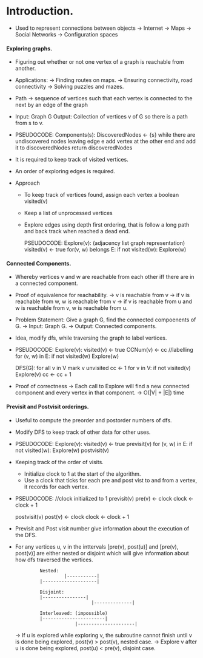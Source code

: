 # Introduction. 
- Used to represent connections between objects
    -> Internet
    -> Maps
    -> Social Networks
    -> Configuration spaces


#### Exploring graphs.
- Figuring out whether or not one vertex of a graph is reachable from another.
- Applications:
    -> Finding routes on maps.
    -> Ensuring connectivity, road connectivity
    -> Solving puzzles and mazes.

- Path -> sequence of vertices such that each vertex is connected to the next by an edge
          of the graph
- Input: Graph G
  Output: Collection of vertices v of G so there is a path from s to v.

- PSEUDOCODE:
    Components(s):
        DiscoveredNodes <- {s}
        while there are undiscovered nodes leaving edge e
            add vertex at the other end and add it to discoveredNodes
        return discoveredNodes

- It is required to keep track of visited vertices.
- An order of exploring edges is required.

- Approach
    - To keep track of vertices found, assign each vertex a boolean visited(v)
    - Keep a list of unprocessed vertices
    - Explore edges using depth first ordering, that is follow a long path and back track when reached a dead end.
        
        PSEUDOCODE:
            Explore(v):  (adjacency list graph representation)
                visited(v) <- true
                for(v, w) belongs E:
                    if not visited(w):
                        Explore(w)

#### Connected Components.
- Whereby vertices v and w are reachable from each other iff there are in a connected 
  component.
- Proof of equivalence for reachability.
    -> v is reachable from v
    -> if v is reachable from w, w is reachable from v
    -> if v is reachable from u and w is reachable from v, w is reachable from u.

- Problem Statement: Give a graph G, find the connected compoenents of G.
    -> Input: Graph G.
    -> Output: Connected components.
- Idea, modify dfs, while traversing the graph to label vertices.

- PSEUDOCODE:
    Explore(v):
        visited(v) <- true
        CCNum(v) <- cc //labelling
        for (v, w) in E:
            if not visited(w)
                Explore(w)

    DFS(G):
        for all v in V mark v unvisited
            cc <- 1
            for v in V:
                if not visited(v)
                    Explore(v)
                    cc <- cc + 1

- Proof of correctness
    -> Each call to Explore will find a new connected component and every vertex 
       in that component.
    -> O(|V| + |E|) time

#### Previsit and Postvisit orderings.
- Useful to compute the preorder and postorder numbers of dfs.
- Modify DFS to keep track of other data for other uses.

- PSEUDOCODE:
    Explore(v):
        visited(v) <- true
        previsit(v)
        for (v, w) in E:
            if not visited(w):
                Explore(w)
        postvisit(v)

- Keeping track of the order of visits.
    * Initialize clock to 1 at the start of the algorithm.
    * Use a clock that ticks for each pre and post vist to and from a vertex, it records
      for each vertex.

- PSEUDOCODE:
    //clock initialized to 1
    previsit(v)
        pre(v) <- clock
        clock <- clock + 1

    postvisit(v)
        post(v) <- clock
        clock <- clock + 1

- Previsit and Post visit number give information about the execution of the DFS.
- For any vertices u, v in the inttervals [pre(v), post(u)] and [pre(v), post(v)] are
  either nested or disjoint which will give information about how dfs traversed the vertices.
                
               Nested:
                        |-----------|
               |--------------------|

               Disjoint:
               |----------------|
                                  |--------------|
                
               Interleaved: (impossible)
               |-----------------------|
                            |---------------------|

    -> If u is explored while exploring v, the subroutine cannot finish until v is done
       being explored, post(v) > post(v), nested case.
    -> Explore v after u is done being explored, post(u) < pre(v), disjoint case.




















